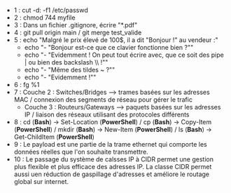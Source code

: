 - 1 : cut -d: -f1 /etc/passwd
- 2 : chmod 744 myfile
- 3 : Dans un fichier .gitignore, écrire "*.pdf"
- 4 : git pull origin main / git merge test_valide
- 5 : echo "Malgré le prix élevé de 100\$, il a dit \"Bonjour !\" au vendeur :"
  - echo "- \"Bonjour est-ce que ce clavier fonctionne bien ?\""
  - echo "- \"Evidemment ! On peut tout écrire avec, que ce soit des pipe | ou bien des backslash \\\\ !\""
  - echo "- \"Même des tildes ~ ?\""
  - echo "- \"Evidemment !\""
- 6 : fg %1
- 7 : Couche 2 : Switches/Bridges --> trames basées sur les adresses MAC / connexion des segments de réseau pour gérer le trafic
  - Couche 3 : Routeurs/Gateways --> paquets basées sur les adresses IP / liaison des réseaux utilisant des protocoles différents
- 8 : cd (__Bash__) -> Set-Location (__PowerShell__) / cp (__Bash__) -> Copy-Item (__PowerShell__) / mkdir (__Bash__) -> New-Item (__PowerShell__) / ls (__Bash__) -> Get-ChildItem (__PowerShell__)
- 9 : Le payload est une partie de la trame ethernet qui comporte les données réelles que l'on souhaite transmettre.
- 10 : Le passage du système de calsses IP à CIDR permet une gestion plus flexible et plus efficace des adresses IP. La classe CIDR permet aussi uen réduction de gaspillage d'adresses et améliore le routage global sur internet.
